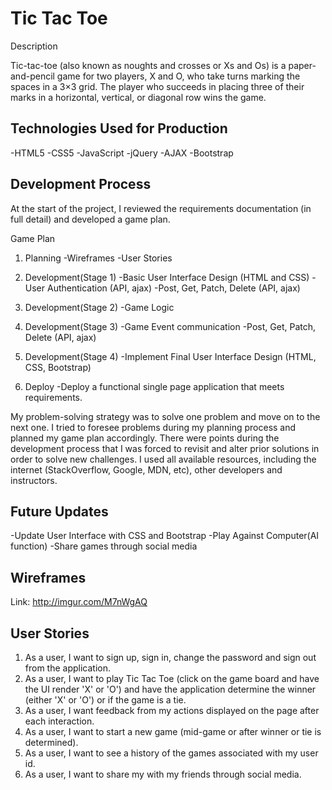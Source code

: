 # Tic Tac Toe

Description

Tic-tac-toe (also known as noughts and crosses or Xs and Os) is a paper-and-pencil game for two players, X and O, who take turns marking the spaces in a 3×3 grid. The player who succeeds in placing three of their marks in a horizontal, vertical, or diagonal row wins the game.

## Technologies Used for Production

-HTML5
-CSS5
-JavaScript
-jQuery
-AJAX
-Bootstrap

## Development Process

At the start of the project, I reviewed the requirements documentation (in full detail) and developed a game plan.

Game Plan

1. Planning
  -Wireframes
  -User Stories

2. Development(Stage 1)
  -Basic User Interface Design (HTML and CSS)
  -User Authentication (API, ajax)
  -Post, Get, Patch, Delete (API, ajax)

3. Development(Stage 2)
  -Game Logic

4. Development(Stage 3)
  -Game Event communication
  -Post, Get, Patch, Delete (API, ajax)

5. Development(Stage 4)
  -Implement Final User Interface Design (HTML, CSS, Bootstrap)

6. Deploy
  -Deploy a functional single page application that meets requirements.

My problem-solving strategy was to solve one problem and move on to the next one. I tried to foresee problems during my planning process and planned my game plan accordingly. There were points during the development process that I was forced to revisit and alter prior solutions in order to solve new challenges. I used all available resources, including the internet (StackOverflow, Google, MDN, etc), other developers and instructors.

## Future Updates

-Update User Interface with CSS and Bootstrap
-Play Against Computer(AI function)
-Share games through social media

## Wireframes

Link: http://imgur.com/M7nWgAQ

## User Stories

1. As a user, I want to sign up, sign in, change the password and sign out from the application.
2. As a user, I want to play Tic Tac Toe (click on the game board and have the UI render 'X' or 'O') and have the application determine the winner (either 'X' or 'O') or if the game is a tie.
3. As a user, I want feedback from my actions displayed on the page after each interaction.
4. As a user, I want to start a new game (mid-game or after winner or tie is determined).
5. As a user, I want to see a history of the games associated with my user id.
6. As a user, I want to share my with my friends through social media.
